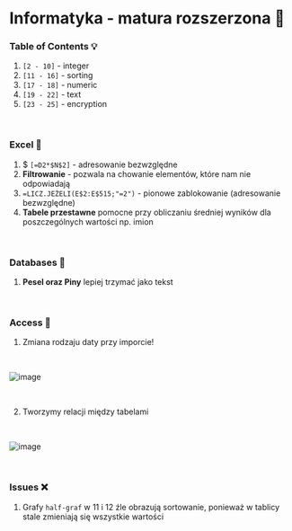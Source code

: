 # Informatyka - matura rozszerzona 🚀

### Table of Contents 💡
1. `[2 - 10]` - integer
2. `[11 - 16]` - sorting
3. `[17 - 18]` - numeric
4. `[19 - 22]` - text
5. `[23 - 25]` - encryption

<br>

### Excel 📗
1. $ `[=D2*$N$2]` - adresowanie bezwzględne
2. **Filtrowanie** - pozwala na chowanie elementów, które nam nie odpowiadają
3. `=LICZ.JEŻELI(E$2:E$515;"=2")` - pionowe zablokowanie (adresowanie bezwzględne)
4. **Tabele przestawne** pomocne przy obliczaniu średniej wyników dla poszczególnych wartości np. imion

<br>

### Databases 📙
1. **Pesel oraz Piny** lepiej trzymać jako tekst

<br>

### Access 📕
1. Zmiana rodzaju daty przy imporcie!

<br>

![image](https://user-images.githubusercontent.com/71899777/118493536-22bfe980-b719-11eb-9ddc-e9619594cc89.png)

<br>

2. Tworzymy relacji między tabelami

<br>

![image](https://user-images.githubusercontent.com/71899777/118496128-be525980-b71b-11eb-80dc-21a824619aed.png)



<br>

### Issues ❌
1. Grafy `half-graf` w 11 i 12 źle obrazują sortowanie, ponieważ w tablicy stale zmieniają się wszystkie wartości
